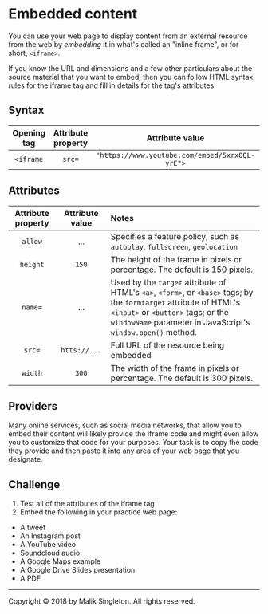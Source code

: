 # Embedded content

You can use your web page to display content from an external resource from the web by _embedding_ it in what's called an "inline frame", or for short, `<iframe>`.

If you know the URL and dimensions and a few other particulars about the source material that you want to embed, then you can follow HTML syntax rules for the iframe tag and fill in details for the tag's attributes.

## Syntax
|Opening tag|Attribute property|Attribute value|Content|Closing tag|
|:--:|:--:|:--:|:--:|:--:|
|`<iframe`|`src=`|`"https://www.youtube.com/embed/5xrxOQL-yrE">`|_n/a_|`</iframe>`|

## Attributes
|Attribute property|Attribute value|Notes|
|:--:|:--:|:--|
|`allow`|...|Specifies a feature policy, such as `autoplay`, `fullscreen`, `geolocation`|
|`height`|`150`|The height of the frame in pixels or percentage. The default is 150 pixels.|
|`name=`|...|Used by the `target` attribute of HTML's `<a>`, `<form>`, or `<base>` tags; by the `formtarget` attribute of HTML's `<input>` or `<button>` tags; or the `windowName` parameter in JavaScript's `window.open()` method.|
|`src=`|`htts://...`|Full URL of the resource being embedded|
|`width`|`300`|The width of the frame in pixels or percentage. The default is 300 pixels.|

## Providers
Many online services, such as social media networks, that allow you to embed their content will likely provide the iframe code and might even allow you to customize that code for your purposes. Your task is to copy the code they provide and then paste it into any area of your web page that you designate.

## Challenge
1. Test all of the attributes of the iframe tag
2. Embed the following in your practice web page:
- A tweet
- An Instagram post
- A YouTube video
- Soundcloud audio
- A Google Maps example
- A Google Drive Slides presentation 
- A PDF

---

Copyright &copy; 2018 by Malik Singleton. All rights reserved.
